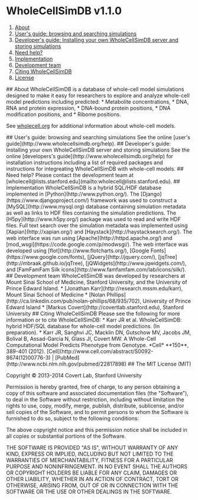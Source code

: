 # WholeCellSimDB v1.1.0

<a name="table_of_contents"/>

1. [About](#about)
2. [User's guide: browsing and searching simulations](#users)
3. [Developer's guide: Installing your own WholeCellSimDB server and storing simulations](#developers)
4. [Need help?](#help)
5. [Implementation](#implementation)
6. [Development team](#team)
7. [Citing WholeCellSimDB](#citing)
8. [License](#license)


<a name="about"/>
## About
WholeCellSimDB is a database of whole-cell model simulations designed to make it easy for researchers to explore and analyze whole-cell model predictions including predicted:
* Metabolite concentrations,
* DNA, RNA and protein expression,
* DNA-bound protein positions,
* DNA modification positions, and
* Ribome positions.

See [wholecell.org](http://www.wholecell.org) for additional information about whole-cell models.

<a name="users"/>
## User's guide: browsing and searching simulations
See the online [user's guide](http://www.wholecellsimdb.org/help).

<a name="developers"/>
## Developer's guide: Installing your own WholeCellSimDB server and storing simulations
See the online [developers's guide](http://www.wholecellsimdb.org/help) for installation instructions including a list of required packages and instructions for integreating WholeCellSimDB with whole-cell models.

<a name="help"/>
## Need help?
Please contact the development team at [wholecell@lists.stanford.edu](mailto:wholecell@lists.stanford.edu).

<a name="implementation"/>
## Implementation
WholeCellSimDB is a hybrid SQL/HDF database implemented in [Python](http://www.python.org/). The [Django](https://www.djangoproject.com/) framework was used to construct a [MySQL](http://www.mysql.org) database containing simulation metadata as well as links to HDF files containing the simulation predictions. The [H5py](http://www.h5py.org/) package was used to read and write HDF files. Full text search over the simulation metadata was implemented using [Xapian](http://xapian.org/) and [Haystack](http://haystacksearch.org/). The web interface was run using [Apache](http://httpd.apache.org/) and [mod_wsgi](https://code.google.com/p/modwsgi/). The web interface was developed using [flot](http://www.flotcharts.org/), [Google Fonts](https://www.google.com/fonts), [jQuery](http://jquery.com/), [jqTree](http://mbraak.github.io/jqTree), [jQWidgets](http://www.jqwidgets.com/), and [FamFamFam Silk icons](http://www.famfamfam.com/lab/icons/silk/).

<a name="team"/>
## Development team
WholeCellSimDB was developed by researchers at Mount Sinai School of Medicine, Stanford University, and the University of Prince Edward Island.
* [Jonathan Karr](http://research.mssm.edu/karr), Mount Sinai School of Medicine
* [Nolan Phillips](http://ca.linkedin.com/pub/nolan-phillips/68/935/702), University of Prince Edward Island
* [Markus Covert](http://covertlab.stanford.edu), Stanford University

<a name="citing"/>
## Citing WholeCellSimDB
Please see the following for more information or to cite WholeCellSimDB:
* Karr JR et al. WholeCellSimDB: hybrid HDF/SQL database for whole-cell model predictions. (In preparation).
* Karr JR, Sanghvi JC, Macklin DN, Gutschow MV, Jacobs JM, Bolival B, Assad-Garcia N, Glass JI, Covert MW. A Whole-Cell Computational Model Predicts Phenotype from Genotype. *Cell* **150**, 389-401 (2012). [Cell](http://www.cell.com/abstract/S0092-8674(12)00776-3) | [PubMed](http://www.ncbi.nlm.nih.gov/pubmed/22817898)

<a name="license"/>
## The MIT License (MIT)

Copyright &copy; 2013-2014 Covert Lab, Stanford University

Permission is hereby granted, free of charge, to any person obtaining a copy of this software and associated documentation files (the "Software"), to deal in the Software without restriction, including without limitation the rights to use, copy, modify, merge, publish, distribute, sublicense, and/or sell copies of the Software, and to permit persons to whom the Software is furnished to do so, subject to the following conditions:

The above copyright notice and this permission notice shall be included in all copies or substantial portions of the Software.

THE SOFTWARE IS PROVIDED "AS IS", WITHOUT WARRANTY OF ANY KIND, EXPRESS OR IMPLIED, INCLUDING BUT NOT LIMITED TO THE WARRANTIES OF MERCHANTABILITY, FITNESS FOR A PARTICULAR PURPOSE AND NONINFRINGEMENT. IN NO EVENT SHALL THE AUTHORS OR COPYRIGHT HOLDERS BE LIABLE FOR ANY CLAIM, DAMAGES OR OTHER LIABILITY, WHETHER IN AN ACTION OF CONTRACT, TORT OR OTHERWISE, ARISING FROM, OUT OF OR IN CONNECTION WITH THE SOFTWARE OR THE USE OR OTHER DEALINGS IN THE SOFTWARE.
